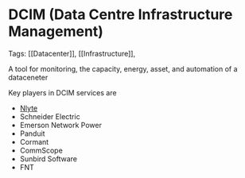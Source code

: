 # DCIM (Data Centre Infrastructure Management)
Tags: [[Datacenter]], [[Infrastructure]], 

A tool for monitoring, the capacity, energy, asset, and automation of a dataceneter

Key players in DCIM services are 
- [Nlyte](https://www.nlyte.com/)
- Schneider Electric
- Emerson Network Power
- Panduit
- Cormant
- CommScope
- Sunbird Software
- FNT